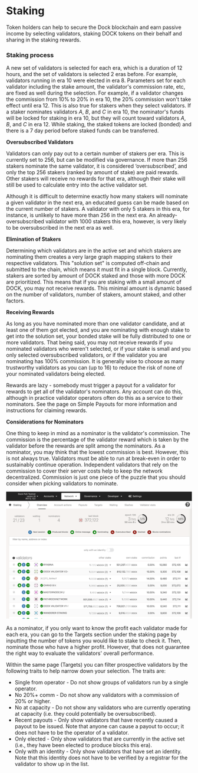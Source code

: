 # Staking

Token holders can help to secure the Dock blockchain and earn passive income by selecting validators, staking DOCK tokens on their behalf and sharing in the staking rewards.

### **Staking process**

A new set of validators is selected for each era, which is a duration of 12 hours, and the set of validators is selected 2 eras before. For example, validators running in era 10 were elected in era 8. Parameters set for each validator including the stake amount, the validator's commission rate, etc, are fixed as well during the selection. For example, if a validator changes the commission from 10% to 20% in era 10, the 20% commission won't take effect until era 12. This is also true for stakers when they select validators. If a staker nominates validators _A_, _B_, and _C_ in era 10, the nominator's funds will be locked for staking in era 10, but they will count toward validators _A_, _B_, and _C_ in era 12. While staking, the staked tokens are locked \(bonded\) and there is a 7 day period before staked funds can be transferred.

**Oversubscribed Validators**

Validators can only pay out to a certain number of stakers per era. This is currently set to 256, but can be modified via governance. If more than 256 stakers nominate the same validator, it is considered ‘oversubscribed’, and only the top 256 stakers \(ranked by amount of stake\) are paid rewards. Other stakers will receive no rewards for that era, although their stake will still be used to calculate entry into the active validator set.

Although it is difficult to determine exactly how many stakers will nominate a given validator in the next era, an educated guess can be made based on the current number of stakers. A validator with only 5 stakers in this era, for instance, is unlikely to have more than 256 in the next era. An already-oversubscribed validator with 1000 stakers this era, however, is very likely to be oversubscribed in the next era as well.

**Elimination of Stakers**

Determining which validators are in the active set and which stakers are nominating them creates a very large graph mapping stakers to their respective validators. This "solution set" is computed off-chain and submitted to the chain, which means it must fit in a single block. Currently, stakers are sorted by amount of DOCK staked and those with more DOCK are prioritized. This means that if you are staking with a small amount of DOCK, you may not receive rewards. This minimal amount is dynamic based on the number of validators, number of stakers, amount staked, and other factors.  


**Receiving Rewards**

As long as you have nominated more than one validator candidate, and at least one of them got elected, and you are nominating with enough stake to get into the solution set, your bonded stake will be fully distributed to one or more validators. That being said, you may not receive rewards if you nominated validators who weren't selected, or if your stake is small and you only selected oversubscribed validators, or if the validator you are nominating has 100% commission. It is generally wise to choose as many trustworthy validators as you can \(up to 16\) to reduce the risk of none of your nominated validators being elected.

Rewards are lazy - somebody must trigger a payout for a validator for rewards to get all of the validator's nominators. Any account can do this, although in practice validator operators often do this as a service to their nominators. See the page on Simple Payouts for more information and instructions for claiming rewards.

**Considerations for Nominators**

One thing to keep in mind as a nominator is the validator's commission. The commission is the percentage of the validator reward which is taken by the validator before the rewards are split among the nominators. As a nominator, you may think that the lowest commission is best. However, this is not always true. Validators must be able to run at break-even in order to sustainably continue operation. Independent validators that rely on the commission to cover their server costs help to keep the network decentralized. Commission is just one piece of the puzzle that you should consider when picking validators to nominate.

![](../.gitbook/assets/staking.png)

As a nominator, if you only want to know the profit each validator made for each era, you can go to the Targets section under the staking page by inputting the number of tokens you would like to stake to check it. Then, nominate those who have a higher profit. However, that does not guarantee the right way to evaluate the validators' overall performance.

Within the same page \(Targets\) you can filter prospective validators by the following traits to help narrow down your selection. The traits are:

* Single from operator - Do not show groups of validators run by a single operator.
* No 20%+ comm - Do not show any validators with a commission of 20% or higher.
* No at capacity - Do not show any validators who are currently operating at capacity \(i.e. they could potentially be oversubscribed\).
* Recent payouts - Only show validators that have recently caused a payout to be issued. Note that anyone can cause a payout to occur; it does not have to be the operator of a validator.
* Only elected - Only show validators that are currently in the active set \(i.e., they have been elected to produce blocks this era\).
* Only with an identity - Only show validators that have set an identity. Note that this identity does not have to be verified by a registrar for the validator to show up in the list.

  
  
  


